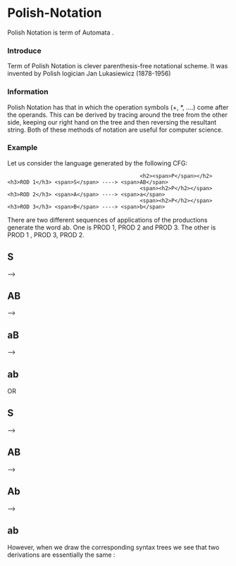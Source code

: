 # Polish-Notation
Polish Notation is term of Automata .

<h3>Introduce</h3>
<p>Term of Polish Notation is clever parenthesis-free notational scheme. It was invented by Polish
logician Jan Lukasiewicz (1878-1956) </p>

<h3>Information</h3>
<p>Polish Notation has that in which the operation symbols (+, *, ....) come after the operands. This can
be derived by tracing around the tree from the other side, keeping our right
hand on the tree and then reversing the resultant string. Both of these methods
of notation are useful for computer science. </p>

<h3>Example</h3>
Let us consider the language generated by the following CFG:

                                              <h2><span>P</span></h2><h3>ROD 1</h3> <span>S</span> ----> <span>AB</span>
                                              <span><h2>P</h2></span><h3>ROD 2</h3> <span>A</span> ----> <span>a</span>
                                              <span><h2>P</h2></span><h3>ROD 3</h3> <span>B</span> ----> <span>b</span>
                                              
<p>There are two different sequences of applications of the productions generate the word ab. One is PROD 1, PROD 2 and PROD 3. The other is PROD 1 , PROD 3, PROD 2. </p>

  <span><h2>S</h2></span> --> <span><h2>AB</h2></span> --> <span><h2>aB</h2></span> --> <span><h2>ab</h2></span>  OR <span><h2>S</h2></span> --> <span><h2>AB</h2></span> --> <span><h2>Ab</h2></span> --> <span><h2>ab</h2></span> 
  
  <p>However, when we draw the corresponding syntax trees we see that two derivations are essentially the same :</p>
